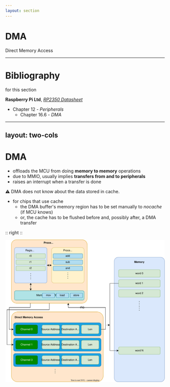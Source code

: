 ```yaml
---
layout: section
---
```


# DMA
Direct Memory Access

---

# Bibliography
for this section

**Raspberry Pi Ltd**, *[RP2350 Datasheet](https://datasheets.raspberrypi.com/rp2350/rp2350-datasheet.pdf)*
   - Chapter 12 - *Peripherals*
     - Chapter 16.6 - *DMA*

---
layout: two-cols
---
# DMA

<style>
.two-columns {
    grid-template-columns: 3fr 4fr;
}
</style>

- offloads the MCU from doing **memory to memory** operations
- due to MMIO, usually implies **transfers from and to peripherals**
- raises an interrupt when a transfer is done

<v-click>

⚠️ DMA does not know about the data stored in cache.

</v-click>

<v-click>

- for chips that use cache
  - the DMA buffer's memory region has to be set manually to *nocache* (if MCU knows)
  - or, the cache has to be flushed before and, possibly after, a DMA transfer

</v-click>

:: right ::

<img src="./dma.svg" class="rounded">
